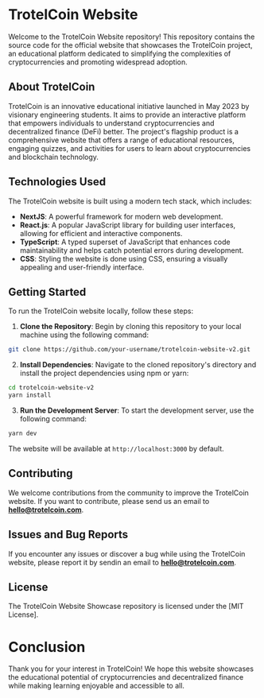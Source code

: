 # TrotelCoin Website

Welcome to the TrotelCoin Website repository! This repository contains the source code for the official website that showcases the TrotelCoin project, an educational platform dedicated to simplifying the complexities of cryptocurrencies and promoting widespread adoption.

## About TrotelCoin

TrotelCoin is an innovative educational initiative launched in May 2023 by visionary engineering students. It aims to provide an interactive platform that empowers individuals to understand cryptocurrencies and decentralized finance (DeFi) better. The project's flagship product is a comprehensive website that offers a range of educational resources, engaging quizzes, and activities for users to learn about cryptocurrencies and blockchain technology.

## Technologies Used

The TrotelCoin website is built using a modern tech stack, which includes:

- **NextJS**: A powerful framework for modern web development.
- **React.js**: A popular JavaScript library for building user interfaces, allowing for efficient and interactive components.
- **TypeScript**: A typed superset of JavaScript that enhances code maintainability and helps catch potential errors during development.
- **CSS**: Styling the website is done using CSS, ensuring a visually appealing and user-friendly interface.

## Getting Started

To run the TrotelCoin website locally, follow these steps:

1. **Clone the Repository**: Begin by cloning this repository to your local machine using the following command:

```bash
git clone https://github.com/your-username/trotelcoin-website-v2.git
```

2. **Install Dependencies**: Navigate to the cloned repository's directory and install the project dependencies using npm or yarn:

```bash
cd trotelcoin-website-v2
yarn install
```

3. **Run the Development Server**: To start the development server, use the following command:

```bash
yarn dev
```

The website will be available at `http://localhost:3000` by default.

## Contributing

We welcome contributions from the community to improve the TrotelCoin website. If you want to contribute, please send us an email to **hello@trotelcoin.com**.

## Issues and Bug Reports

If you encounter any issues or discover a bug while using the TrotelCoin website, please report it by sendin an email to **hello@trotelcoin.com**.

## License

The TrotelCoin Website Showcase repository is licensed under the [MIT License].

# Conclusion

Thank you for your interest in TrotelCoin! We hope this website showcases the educational potential of cryptocurrencies and decentralized finance while making learning enjoyable and accessible to all.
